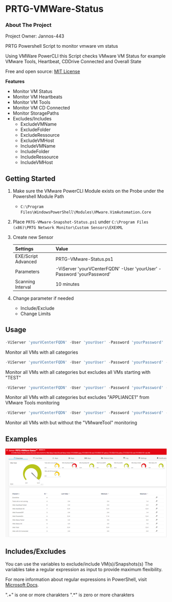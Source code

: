 # PRTG-VMWare-Status

<!-- ABOUT THE PROJECT -->
### About The Project
Project Owner: Jannos-443

PRTG Powershell Script to monitor vmware vm status

Using VMWare PowerCLI this Script checks VMware VM Status for example VMware Tools, Heartbeat, CDDrive Connected and Overall State

Free and open source: [MIT License](https://github.com/Jannos-443/PRTG-VMware-Status/blob/main/LICENSE)

**Features**
* Monitor VM Status
* Monitor VM Heartbeats
* Monitor VM Tools
* Monitor VM CD Connected
* Monitor StoragePaths
* Excludes/Includes
  * ExcludeVMName
  * ExcludeFolder
  * ExcludeRessource
  * ExcludeVMHost
  * IncludeVMName
  * IncludeFolder
  * IncludeRessource
  * IncludeVMHost

<!-- GETTING STARTED -->
## Getting Started

1. Make sure the VMware PowerCLI Module exists on the Probe under the Powershell Module Path
   - `C:\Program Files\WindowsPowerShell\Modules\VMware.VimAutomation.Core`

2. Place `PRTG-VMware-Snapshot-Status.ps1` under `C:\Program Files (x86)\PRTG Network Monitor\Custom Sensors\EXEXML`

3. Create new Sensor

   | Settings | Value |
   | --- | --- |
   | EXE/Script Advanced | PRTG-VMware-Status.ps1 |
   | Parameters | -ViServer 'yourVCenterFQDN' -User 'yourUser' -Password 'yourPassword' |
   | Scanning Interval | 10 minutes |


4. Change parameter if needed 
   - Include/Exclude
   - Change Limits

## Usage

```powershell
-ViServer 'yourVCenterFQDN' -User 'yourUser' -Password 'yourPassword'
```
Monitor all VMs with all categories

```powershell
-ViServer 'yourVCenterFQDN' -User 'yourUser' -Password 'yourPassword' -ExcludeVMName '^(TEST.*)$'
```
Monitor all VMs with all categories but excludes all VMs starting with "TEST"

```powershell
-ViServer 'yourVCenterFQDN' -User 'yourUser' -Password 'yourPassword' -ExcludeVM_VMTools '^(APPLIANCE1)$'
```
Monitor all VMs with all categories but excludes "APPLIANCE1" from VMware Tools monitoring

```powershell
-ViServer 'yourVCenterFQDN' -User 'yourUser' -Password 'yourPassword' -HideVMTools
```
Monitor all VMs with but without the "VMwareTool" monitoring

## Examples

![PRTG-VMware-Status](media/VMware-Status-Error.png)

## Includes/Excludes

You can use the variables to exclude/include VM(s)/Snapshots(s) 
The variables take a regular expression as input to provide maximum flexibility.

For more information about regular expressions in PowerShell, visit [Microsoft Docs](https://docs.microsoft.com/en-us/powershell/module/microsoft.powershell.core/about/about_regular_expressions).

".+" is one or more charakters
".*" is zero or more charakters